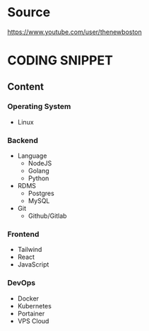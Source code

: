 # Source

https://www.youtube.com/user/thenewboston

# CODING SNIPPET

## Content

### Operating System
- Linux

### Backend
- Language
  - NodeJS
  - Golang
  - Python
- RDMS
  - Postgres
  - MySQL
- Git
  - Github/Gitlab

### Frontend
- Tailwind
- React
- JavaScript

### DevOps
- Docker
- Kubernetes
- Portainer
- VPS Cloud

